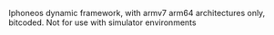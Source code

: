 Iphoneos dynamic framework, with armv7 arm64 architectures only, bitcoded. Not for use with simulator environments
